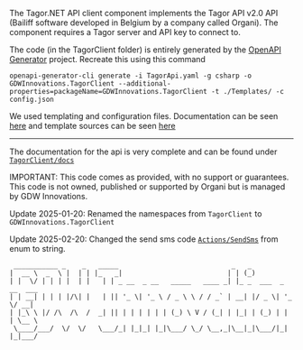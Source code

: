 The Tagor.NET API client component implements the Tagor API v2.0 API (Bailiff software developed in Belgium by a company called Organi). The component requires a Tagor server and API key to connect to. 

The code (in the TagorClient folder) is entirely generated by the [OpenAPI Generator](https://openapi-generator.tech) project.
Recreate this using this command
```
openapi-generator-cli generate -i TagorApi.yaml -g csharp -o GDWInnovations.TagorClient --additional-properties=packageName=GDWInnovations.TagorClient -t ./Templates/ -c config.json
```

We used templating and configuration files. Documentation can be seen [here](https://openapi-generator.tech/docs/templating/) and template sources can be seen [here](https://github.com/OpenAPITools/openapi-generator/tree/master/modules/openapi-generator/src/main/resources/csharp)

---

The documentation for the api is very complete and can be found under [`TagorClient/docs`](https://github.com/GDW-Innovations/GDWInnovations.TagorClient/blob/main/GDWInnovations.TagorClient/README.md)

IMPORTANT: This code comes as provided, with no support or guarantees. This code is not owned, published or supported by Organi but is managed by GDW Innovations.

Update 2025-01-20:
Renamed the namespaces from `TagorClient` to `GDWInnovations.TagorClient`

Update 2025-02-20:
Changed the send sms code [`Actions/SendSms`](https://docs.organi.be/Tagor/1.08.5000B3.html#tag/Actions/operation/ActionsSendSms) from enum to string.

```
 ___________ _    _   _____                            _   _                 
|  __ \  _  \ |  | | |_   _|                          | | (_)                
| |  \/ | | | |  | |   | | _ __  _ __   _____   ____ _| |_ _  ___  _ __  ___ 
| | __| | | | |/\| |   | || '_ \| '_ \ / _ \ \ / / _` | __| |/ _ \| '_ \/ __|
| |_\ \ |/ /\  /\  /  _| || | | | | | | (_) \ V / (_| | |_| | (_) | | | \__ \
 \____/___/  \/  \/   \___/_| |_|_| |_|\___/ \_/ \__,_|\__|_|\___/|_| |_|___/
                                                                             
```                                                                          
